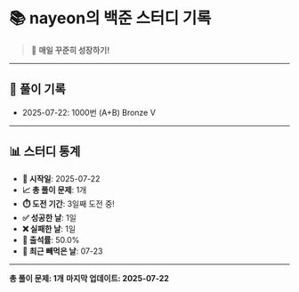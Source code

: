# 📚 nayeon의 백준 스터디 기록

> 🎯 **매일 꾸준히 성장하기!**

---

## 📅 풀이 기록

- 2025-07-22: 1000번 (A+B) Bronze V

---

## 📊 스터디 통계

- **📅 시작일**: 2025-07-22
- **📈 총 풀이 문제**: 1개
- **⏱️ 도전 기간**: 3일째 도전 중!
- **✅ 성공한 날**: 1일
- **❌ 실패한 날**: 1일
- **🎯 출석률**: 50.0%
- **📝 최근 빼먹은 날**: 07-23

---

**총 풀이 문제: 1개**
**마지막 업데이트: 2025-07-22**
